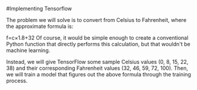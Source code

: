 #Implementing Tensorflow 



The problem we will solve is to convert from Celsius to Fahrenheit, where the approximate formula is:

f=c×1.8+32 
Of course, it would be simple enough to create a conventional Python function that directly performs this calculation, but that wouldn't be machine learning.

Instead, we will give TensorFlow some sample Celsius values (0, 8, 15, 22, 38) and their corresponding Fahrenheit values (32, 46, 59, 72, 100). Then, we will train a model that figures out the above formula through the training process.
